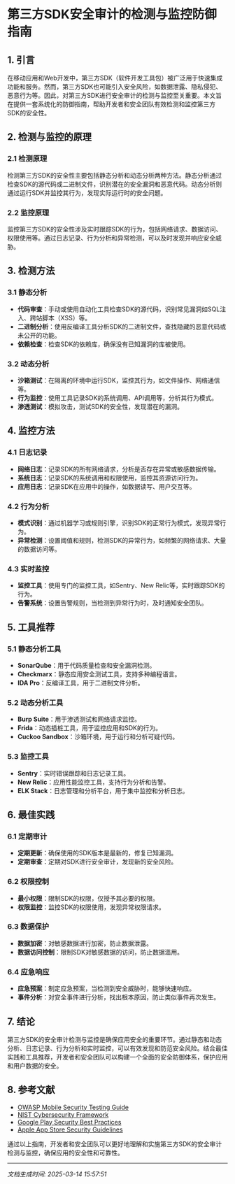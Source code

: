 # 第三方SDK安全审计的检测与监控防御指南

## 1. 引言

在移动应用和Web开发中，第三方SDK（软件开发工具包）被广泛用于快速集成功能和服务。然而，第三方SDK也可能引入安全风险，如数据泄露、隐私侵犯、恶意行为等。因此，对第三方SDK进行安全审计的检测与监控至关重要。本文旨在提供一套系统化的防御指南，帮助开发者和安全团队有效检测和监控第三方SDK的安全性。

## 2. 检测与监控的原理

### 2.1 检测原理
检测第三方SDK的安全性主要包括静态分析和动态分析两种方法。静态分析通过检查SDK的源代码或二进制文件，识别潜在的安全漏洞和恶意代码。动态分析则通过运行SDK并监控其行为，发现实际运行时的安全问题。

### 2.2 监控原理
监控第三方SDK的安全性涉及实时跟踪SDK的行为，包括网络请求、数据访问、权限使用等。通过日志记录、行为分析和异常检测，可以及时发现并响应安全威胁。

## 3. 检测方法

### 3.1 静态分析
- **代码审查**：手动或使用自动化工具检查SDK的源代码，识别常见漏洞如SQL注入、跨站脚本（XSS）等。
- **二进制分析**：使用反编译工具分析SDK的二进制文件，查找隐藏的恶意代码或未公开的功能。
- **依赖检查**：检查SDK的依赖库，确保没有已知漏洞的库被使用。

### 3.2 动态分析
- **沙箱测试**：在隔离的环境中运行SDK，监控其行为，如文件操作、网络通信等。
- **行为监控**：使用工具记录SDK的系统调用、API调用等，分析其行为模式。
- **渗透测试**：模拟攻击，测试SDK的安全性，发现潜在的漏洞。

## 4. 监控方法

### 4.1 日志记录
- **网络日志**：记录SDK的所有网络请求，分析是否存在异常或敏感数据传输。
- **系统日志**：记录SDK的系统调用和权限使用，监控其资源访问行为。
- **应用日志**：记录SDK在应用中的操作，如数据读写、用户交互等。

### 4.2 行为分析
- **模式识别**：通过机器学习或规则引擎，识别SDK的正常行为模式，发现异常行为。
- **异常检测**：设置阈值和规则，检测SDK的异常行为，如频繁的网络请求、大量的数据访问等。

### 4.3 实时监控
- **监控工具**：使用专门的监控工具，如Sentry、New Relic等，实时跟踪SDK的行为。
- **告警系统**：设置告警规则，当检测到异常行为时，及时通知安全团队。

## 5. 工具推荐

### 5.1 静态分析工具
- **SonarQube**：用于代码质量检查和安全漏洞检测。
- **Checkmarx**：静态应用安全测试工具，支持多种编程语言。
- **IDA Pro**：反编译工具，用于二进制文件分析。

### 5.2 动态分析工具
- **Burp Suite**：用于渗透测试和网络请求监控。
- **Frida**：动态插桩工具，用于监控应用和SDK的行为。
- **Cuckoo Sandbox**：沙箱环境，用于运行和分析可疑代码。

### 5.3 监控工具
- **Sentry**：实时错误跟踪和日志记录工具。
- **New Relic**：应用性能监控工具，支持行为分析和告警。
- **ELK Stack**：日志管理和分析平台，用于集中监控和分析日志。

## 6. 最佳实践

### 6.1 定期审计
- **定期更新**：确保使用的SDK版本是最新的，修复已知漏洞。
- **定期审查**：定期对SDK进行安全审计，发现新的安全风险。

### 6.2 权限控制
- **最小权限**：限制SDK的权限，仅授予其必要的权限。
- **权限监控**：监控SDK的权限使用，发现异常权限请求。

### 6.3 数据保护
- **数据加密**：对敏感数据进行加密，防止数据泄露。
- **数据访问控制**：限制SDK对敏感数据的访问，防止数据滥用。

### 6.4 应急响应
- **应急预案**：制定应急预案，当检测到安全威胁时，能够快速响应。
- **事件分析**：对安全事件进行分析，找出根本原因，防止类似事件再次发生。

## 7. 结论

第三方SDK的安全审计检测与监控是确保应用安全的重要环节。通过静态和动态分析、日志记录、行为分析和实时监控，可以有效发现和防范安全风险。结合最佳实践和工具推荐，开发者和安全团队可以构建一个全面的安全防御体系，保护应用和用户数据的安全。

## 8. 参考文献

- [OWASP Mobile Security Testing Guide](https://owasp.org/www-project-mobile-security-testing-guide/)
- [NIST Cybersecurity Framework](https://www.nist.gov/cyberframework)
- [Google Play Security Best Practices](https://developer.android.com/google/play/security)
- [Apple App Store Security Guidelines](https://developer.apple.com/app-store/review/guidelines/#security)

通过以上指南，开发者和安全团队可以更好地理解和实施第三方SDK的安全审计检测与监控，确保应用的安全性和可靠性。

---

*文档生成时间: 2025-03-14 15:57:51*
